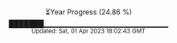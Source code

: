 <p align="center">
⏳Year Progress (24.86 %) <br>
███████▁▁▁▁▁▁▁▁▁▁▁▁▁▁▁▁▁▁▁▁▁▁▁ <br>
<sub>Updated: Sat, 01 Apr 2023 18:02:43 GMT</sub>
</p>

